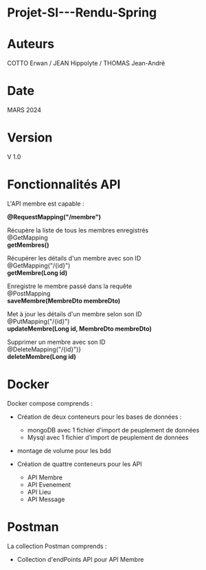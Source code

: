 # Projet-SI---Rendu-Spring

# Auteurs
COTTO Erwan / JEAN Hippolyte / THOMAS Jean-André

# Date

MARS 2024

# Version
V 1.0

# Fonctionnalités API
L'API membre est capable :

**@RequestMapping("/membre")**

Récupère la liste de tous les membres enregistrés \
@GetMapping \
**getMembres()** 

Récupérer les détails d'un membre avec son ID \
@GetMapping("/{id}") \
**getMembre(Long id)**

Enregistre le membre passé dans la requête \
@PostMapping \
**saveMembre(MembreDto membreDto)**

Met à jour les détails d'un membre selon son ID \
@PutMapping("/{id}") \
**updateMembre(Long id, MembreDto membreDto)**

Supprimer un membre avec son ID \
@DeleteMapping("/{id}")} \
**deleteMembre(Long id)**

# Docker
Docker compose comprends :
+ Création de deux conteneurs pour les bases de données :
  + mongoDB avec 1 fichier d'import de peuplement de données
  +  Mysql avec 1 fichier d'import de peuplement de données 
 + montage de volume pour les bdd

+ Création de quattre conteneurs pour les API
  + API Membre
  + API Evenement
  + API Lieu
  + API Message

# Postman
La collection Postman comprends :
  + Collection d'endPoints API pour API Membre





